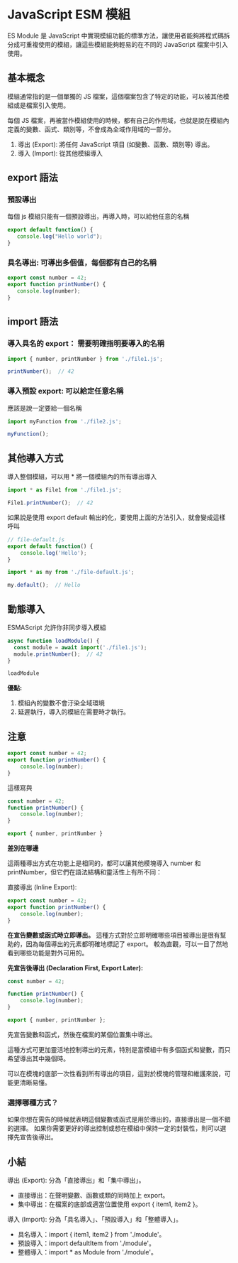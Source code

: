 # JavaScript ESM 模組

ES Module 是 JavaScript 中實現模組功能的標準方法，讓使用者能夠將程式碼拆分成可重複使用的模組，讓這些模組能夠輕易的在不同的 JavaScript 檔案中引入使用。

## 基本概念
模組通常指的是一個單獨的 JS 檔案，這個檔案包含了特定的功能，可以被其他模組或是檔案引入使用。

每個 JS 檔案，再被當作模組使用的時候，都有自己的作用域，也就是說在模組內定義的變數、函式、類別等，不會成為全域作用域的一部分。

1. 導出 (Export): 將任何 JavaScript 項目 (如變數、函數、類別等) 導出。
2. 導入 (Import): 從其他模組導入

## export 語法

### 預設導出

每個 js 模組只能有一個預設導出，再導入時，可以給他任意的名稱

```js
export default function() {
   console.log("Hello world");
}
```

### 具名導出: 可導出多個值，每個都有自己的名稱

```js
export const number = 42;
export function printNumber() {
   console.log(number);
}
```

## import 語法

### 導入具名的 export： 需要明確指明要導入的名稱

```js
import { number, printNumber } from './file1.js';

printNumber();  // 42
```

### 導入預設 export: 可以給定任意名稱

應該是說一定要給一個名稱

```js
import myFunction from './file2.js';

myFunction();
```

## 其他導入方式
導入整個模組，可以用 * 將一個模組內的所有導出導入

```js
import * as File1 from './file1.js';

File1.printNumber();  // 42
```

如果說是使用 export default 輸出的化，要使用上面的方法引入，就會變成這樣呼叫

```js
// file-default.js
export default function() {
    console.log('Hello');
}
```

```js
import * as my from './file-default.js';

my.default();  // Hello
```

## 動態導入

ESMAScript 允許你非同步導入模組

```js
async function loadModule() {
  const module = await import('./file1.js');
  module.printNumber();  // 42
}

loadModule
```

**優點:**
1. 模組內的變數不會汙染全域環境
2. 延遲執行，導入的模組在需要時才執行。

## 注意
```js
export const number = 42;
export function printNumber() { 
    console.log(number);
}
```

這樣寫與

```js
const number = 42;
function printNumber() { 
    console.log(number);
}

export { number, printNumber }
```

**差別在哪邊**

這兩種導出方式在功能上是相同的，都可以讓其他模塊導入 number 和 printNumber，但它們在語法結構和靈活性上有所不同：

直接導出 (Inline Export):

```js
export const number = 42;
export function printNumber() {
    console.log(number);
}
```

**在宣告變數或函式時立即導出。**
這種方式對於立即明確哪些項目被導出是很有幫助的，因為每個導出的元素都明確地標記了 export。
較為直觀，可以一目了然地看到哪些功能是對外可用的。

**先宣告後導出 (Declaration First, Export Later):**

```js
const number = 42;

function printNumber() {
    console.log(number);
}

export { number, printNumber };
```

先宣告變數和函式，然後在檔案的某個位置集中導出。

這種方式可更加靈活地控制導出的元素，特別是當模組中有多個函式和變數，而只希望導出其中幾個時。

可以在模塊的底部一次性看到所有導出的項目，這對於模塊的管理和維護來說，可能更清晰易懂。

### 選擇哪種方式？
如果你想在需告的時候就表明這個變數或函式是用於導出的，直接導出是一個不錯的選擇。
如果你需要更好的導出控制或想在模組中保持一定的封裝性，則可以選擇先宣告後導出。

## 小結
導出 (Export): 分為「直接導出」和「集中導出」。
- 直接導出：在聲明變數、函數或類的同時加上 export。
- 集中導出：在檔案的底部或適當位置使用 export { item1, item2 }。

導入 (Import): 分為「具名導入」、「預設導入」和「整體導入」。
- 具名導入：import { item1, item2 } from './module'。
- 預設導入：import defaultItem from './module'。
- 整體導入：import * as Module from './module'。

